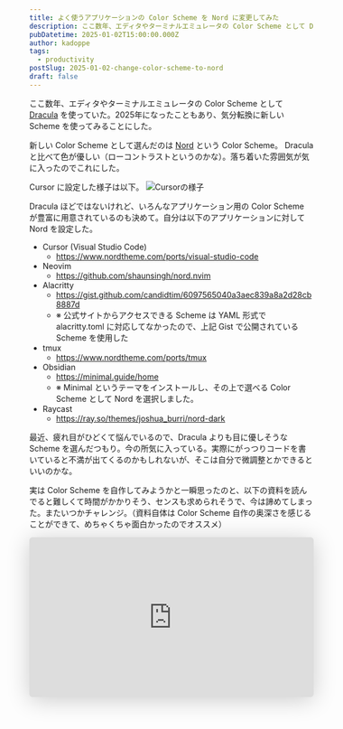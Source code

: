 ```yaml
---
title: よく使うアプリケーションの Color Scheme を Nord に変更してみた
description: ここ数年、エディタやターミナルエミュレータの Color Scheme として Dracula を使っていた。2025年になったこともあり、気分転換に新しい Scheme を使ってみることにした。
pubDatetime: 2025-01-02T15:00:00.000Z
author: kadoppe
tags:
  - productivity
postSlug: 2025-01-02-change-color-scheme-to-nord
draft: false
---
```


ここ数年、エディタやターミナルエミュレータの Color Scheme として [Dracula](https://draculatheme.com) を使っていた。2025年になったこともあり、気分転換に新しい Scheme を使ってみることにした。

新しい Color Scheme として選んだのは [Nord](https://www.nordtheme.com/) という Color Scheme。 Dracula と比べて色が優しい（ローコントラストというのかな）。落ち着いた雰囲気が気に入ったのでこれにした。

Cursor に設定した様子は以下。
![Cursorの様子](../../../public/assets/blog/color-scheme-nord.png)

Dracula ほどではないけれど、いろんなアプリケーション用の Color Scheme が豊富に用意されているのも決めて。自分は以下のアプリケーションに対して Nord を設定した。

- Cursor (Visual Studio Code)
  - https://www.nordtheme.com/ports/visual-studio-code
- Neovim
  - https://github.com/shaunsingh/nord.nvim
- Alacritty
  - https://gist.github.com/candidtim/6097565040a3aec839a8a2d28cb8887d
  - ※ 公式サイトからアクセスできる Scheme は YAML 形式で alacritty.toml に対応してなかったので、上記 Gist で公開されている Scheme を使用した
- tmux
  - https://www.nordtheme.com/ports/tmux
- Obsidian
  - https://minimal.guide/home
  - ※ Minimal というテーマをインストールし、その上で選べる Color Scheme として Nord を選択しました。
- Raycast
  - https://ray.so/themes/joshua_burri/nord-dark

最近、疲れ目がひどくて悩んでいるので、Dracula よりも目に優しそうな Scheme を選んだつもり。今の所気に入っている。実際にがっつりコードを書いていると不満が出てくるのかもしれないが、そこは自分で微調整とかできるといいのかな。

実は Color Scheme を自作してみようかと一瞬思ったのと、以下の資料を読んでると難しくて時間がかかりそう、センスも求められそうで、今は諦めてしまった。またいつかチャレンジ。（資料自体は Color Scheme 自作の奥深さを感じることができて、めちゃくちゃ面白かったのでオススメ）

<iframe class="speakerdeck-iframe" frameborder="0" src="https://speakerdeck.com/player/0e6e3d1a67a346e9abe9c187a277e18e" title="Creating Your Lovely Color Scheme" allowfullscreen="true" style="border: 0px; background: padding-box padding-box rgba(0, 0, 0, 0.1); margin: 0px; padding: 0px; border-radius: 6px; box-shadow: rgba(0, 0, 0, 0.2) 0px 5px 40px; width: 100%; height: auto; aspect-ratio: 560 / 315;" data-ratio="1.7777777777777777"></iframe>


